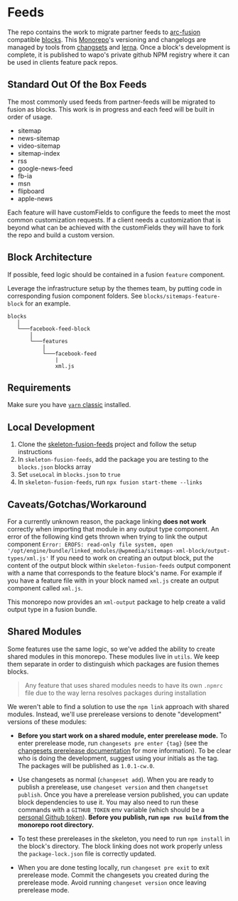 # Feeds

The repo contains the work to migrate partner feeds to [arc-fusion](https://github.com/WPMedia/fusion) compatible [blocks](https://github.com/WPMedia/fusion-news-theme-blocks).
This [Monorepo](https://monorepo.guide)'s versioning and changelogs are managed by tools from [changsets](https://github.com/atlassian/changesets) and [lerna](https://github.com/lerna/lerna). Once a block's development is complete, it is published to wapo's private github NPM registry where it can be used in clients feature pack repos.

## Standard Out Of the Box Feeds

The most commonly used feeds from partner-feeds will be migrated to fusion as blocks. This work is in progress and each feed will be built in order of usage.

- sitemap
- news-sitemap
- video-sitemap
- sitemap-index
- rss
- google-news-feed
- fb-ia
- msn
- flipboard
- apple-news

Each feature will have customFields to configure the feeds to meet the most common customization requests. If a client needs a customization that is beyond what can be achieved with the customFields they will have to fork the repo and build a custom version.

## Block Architecture

If possible, feed logic should be contained in a fusion `feature` component.

Leverage the infrastructure setup by the themes team, by putting code in corresponding fusion component folders. See `blocks/sitemaps-feature-block` for an example.

```
blocks
   │
   └───facebook-feed-block
       │
       └───features
           │
           └───facebook-feed
               |
               xml.js
```

## Requirements

Make sure you have [`yarn` classic](https://classic.yarnpkg.com/en/) installed.

## Local Development

1. Clone the [skeleton-fusion-feeds](https://github.com/WPMedia/skeleton-fusion-feeds) project and follow the setup instructions
2. In `skeleton-fusion-feeds`, add the package you are testing to the `blocks.json` blocks array
3. Set `useLocal` in `blocks.json` to `true`
4. In `skeleton-fusion-feeds`, run `npx fusion start-theme --links`

## Caveats/Gotchas/Workaround

For a currently unknown reason, the package linking **does not work** correctly when importing that module in any output type component. An error of the following kind gets thrown when trying to link the output component
`Error: EROFS: read-only file system, open '/opt/engine/bundle/linked_modules/@wpmedia/sitemaps-xml-block/output-types/xml.js'`
If you need to work on creating an output block, put the content of the output block within `skeleton-fusion-feeds` output component with a name that corresponds to the feature block's name.
For example if you have a feature file with in your block named `xml.js` create an output component called `xml.js`.

This monorepo now provides an `xml-output` package to help create a valid output type in a fusion bundle.

## Shared Modules

Some features use the same logic, so we've added the ability to create shared modules in this monorepo. These modules live in `utils`. We keep them separate in order to distinguish which packages are fusion themes blocks.

> Any feature that uses shared modules needs to have its own `.npmrc` file due to the way lerna resolves packages during installation

We weren't able to find a solution to use the `npm link` approach with shared modules. Instead, we'll use prerelease versions to denote "development" versions of these modules:

- **Before you start work on a shared module, enter prerelease mode.** To enter prerelease mode, run `changesets pre enter {tag}` (see the [changesets prerelease documentation](https://github.com/atlassian/changesets/blob/master/docs/prereleases.md) for more information). To be clear who is doing the development, suggest using your initials as the tag. The packages will be published as `1.0.1-cw.0`.

- Use changesets as normal (`changeset add`). When you are ready to publish a prerelease, use `changeset version` and then `changetset publish`. Once you have a prerelease version published, you can update block dependencies to use it. You may also need to run these commands with a `GITHUB_TOKEN` env variable (which should be a [personal Github token](https://github.com/settings/tokens)). **Before you publish, run `npm run build` from the monorepo root directory.**

- To test these prereleases in the skeleton, you need to run `npm install` in the block's directory. The block linking does not work properly unless the `package-lock.json` file is correctly updated.

- When you are done testing locally, run `changeset pre exit` to exit prerelease mode. Commit the changesets you created during the prerelease mode. Avoid running `changeset version` once leaving prerelease mode.
